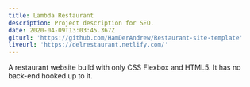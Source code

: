 ```yaml
---
title: Lambda Restaurant
description: Project description for SEO.
date: 2020-04-09T13:03:45.367Z
giturl: 'https://github.com/HamDerAndrew/Restaurant-site-template'
liveurl: 'https://delrestaurant.netlify.com/'
---
```


A restaurant website build with only CSS Flexbox and HTML5. It has no back-end hooked up to it.